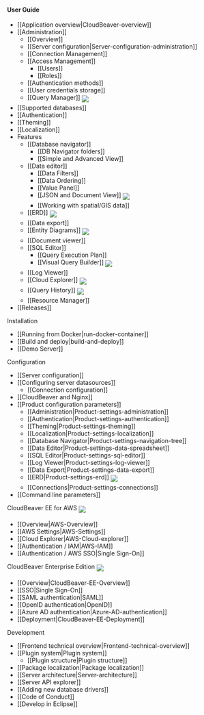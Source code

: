 #### User Guide  

- [[Application overview|CloudBeaver-overview]]
- [[Administration]]
   - [[Overview]]
   - [[Server configuration|Server-configuration-administration]]
   - [[Connection Management]]
   - [[Access Management]]
     - [[Users]]
     - [[Roles]]
   - [[Authentication methods]]
   - [[User credentials storage]]
   - [[Query Manager]] <img src="https://github.com/dbeaver/cloudbeaver/wiki/images/commercial.png" align="top" vspace="4"/>
- [[Supported databases]]
- [[Authentication]]
- [[Theming]]
- [[Localization]]
- Features
   - [[Database navigator]]
     - [[DB Navigator folders]]
     - [[Simple and Advanced View]]
   - [[Data editor]]
     - [[Data Filters]]
     - [[Data Ordering]]
     - [[Value Panel]]
     - [[JSON and Document View]] <img src="https://github.com/dbeaver/cloudbeaver/wiki/images/commercial.png" align="top" vspace="4"/>
     - [[Working with spatial/GIS data]] <!--CMD:SKIP-->
   - [[ERD]] <img src="https://github.com/dbeaver/cloudbeaver/wiki/images/commercial.png" align="top" vspace="4"/> <!--CMD:SKIP-->
   - [[Data export]]
   - [[Entity Diagrams]] <img src="https://github.com/dbeaver/cloudbeaver/wiki/images/commercial.png" align="top" vspace="4"/>
   - [[Document viewer]]
   - [[SQL Editor]]
     - [[Query Execution Plan]]
     - [[Visual Query Builder]] <img src="https://github.com/dbeaver/cloudbeaver/wiki/images/commercial.png" align="top" vspace="4"/>
   - [[Log Viewer]]
   - [[Cloud Explorer]] <img src="https://github.com/dbeaver/cloudbeaver/wiki/images/commercial.png" align="top" vspace="4"/> <!--CMD:SKIP-->
   - [[Query History]] <img src="https://github.com/dbeaver/cloudbeaver/wiki/images/commercial.png" align="top" vspace="4"/>
   - [[Resource Manager]]
- [[Releases]] <!-- CMD:SKIP -->

Installation  

- [[Running from Docker|run-docker-container]]
- [[Build and deploy|build-and-deploy]]
- [[Demo Server]]

Configuration   

- [[Server configuration]]
- [[Configuring server datasources]]
   - [[Connection configuration]] 
- [[CloudBeaver and Nginx]]
- [[Product configuration parameters]]
   - [[Administration|Product-settings-administration]]
   - [[Authentication|Product-settings-authentication]]
   - [[Theming|Product-settings-theming]]
   - [[Localization|Product-settings-localization]]
   - [[Database Navigator|Product-settings-navigation-tree]]
   - [[Data Editor|Product-settings-data-spreadsheet]]
   - [[SQL Editor|Product-settings-sql-editor]]
   - [[Log Viewer|Product-settings-log-viewer]]
   - [[Data Export|Product-settings-data-export]]
   - [[ERD|Product-settings-erd]] <img src="https://github.com/dbeaver/cloudbeaver/wiki/images/commercial.png" align="top" vspace="4"/>
   - [[Connections|Product-settings-connections]]
- [[Command line parameters]]

CloudBeaver EE for AWS <img src="https://github.com/dbeaver/cloudbeaver/wiki/images/commercial.png" align="top" vspace="4"/>
- [[Overview|AWS-Overview]]
- [[AWS Settings|AWS-Settings]]
- [[Cloud Explorer|AWS-Cloud-explorer]]
- [[Authentication / IAM|AWS-IAM]]
- [[Authentication / AWS SSO|Single Sign-On]]

CloudBeaver Enterprise Edition <img src="https://github.com/dbeaver/cloudbeaver/wiki/images/commercial.png" align="top" vspace="4"/>
- [[Overview|CloudBeaver-EE-Overview]]
- [[SSO|Single Sign-On]]
- [[SAML authentication|SAML]]
- [[OpenID authentication|OpenID]]
- [[Azure AD authentication|Azure-AD-authentication]]
- [[Deployment|CloudBeaver-EE-Deployment]]

Development <!--CMD:SKIP-->

- [[Frontend technical overview|Frontend-technical-overview]] <!--CMD:SKIP-->
- [[Plugin system|Plugin system]] <!--CMD:SKIP-->
  - [[Plugin structure|Plugin structure]] <!--CMD:SKIP-->
- [[Package localization|Package localization]] <!--CMD:SKIP-->
- [[Server architecture|Server-architecture]] <!--CMD:SKIP-->
- [[Server API explorer]] <!--CMD:SKIP-->
- [[Adding new database drivers]] <!--CMD:SKIP-->
- [[Code of Conduct]] <!--CMD:SKIP-->
- [[Develop in Eclipse]] <!--CMD:SKIP-->
